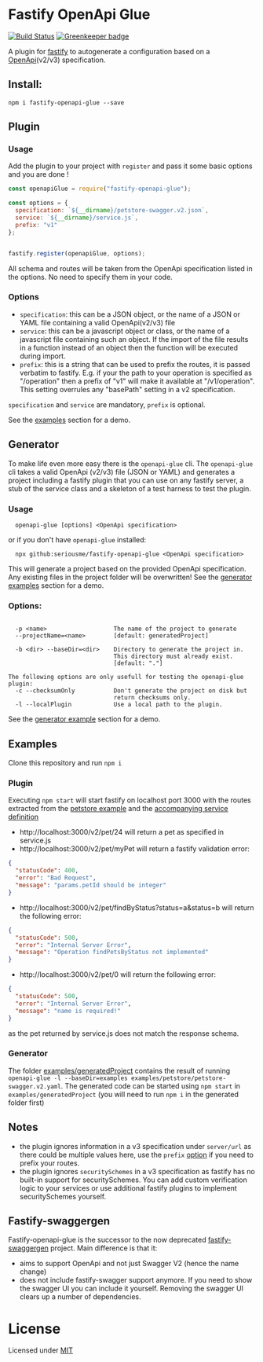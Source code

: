 # Fastify OpenApi Glue
[![Build Status](https://travis-ci.org/seriousme/fastify-openapi-glue.svg?branch=master)](https://travis-ci.org/seriousme/fastify-openapi-glue)
[![Greenkeeper badge](https://badges.greenkeeper.io/seriousme/fastify-openapi-glue.svg)](https://greenkeeper.io/)

A plugin for [fastify](https://www.fastify.io) to autogenerate a configuration based on a [OpenApi](https://www.openapis.org/)(v2/v3) specification.

<a name="install"></a>
## Install: 
```
npm i fastify-openapi-glue --save
```
<a name="plugin"></a>
## Plugin
<a name="pluginUsage"></a>
### Usage

Add the plugin to your project with `register` and pass it some basic options and you are done !
```javascript
const openapiGlue = require("fastify-openapi-glue");

const options = {
  specification: `${__dirname}/petstore-swagger.v2.json`,
  service: `${__dirname}/service.js`,
  prefix: "v1"
};


fastify.register(openapiGlue, options);
```

All schema and routes will be taken from the OpenApi specification listed in the options. No need to specify them in your code. 
<a name="pluginOptions"></a>
### Options
  - `specification`: this can be a JSON object, or the name of a JSON or YAML file containing a valid OpenApi(v2/v3) file 
  - `service`: this can be a javascript object or class, or the name of a javascript file containing such an object. If the import of the file results in a function instead of an object then the function will be executed during import.
  - `prefix`: this is a string that can be used to prefix the routes, it is passed verbatim to fastify. E.g. if your the path to your operation is specified as "/operation" then a prefix of "v1" will make it available at "/v1/operation". This setting overrules any "basePath" setting in a v2 specification. 

`specification` and `service` are mandatory, `prefix` is optional.

See the [examples](#examples) section for a demo.
<a name="generator"></a>
## Generator

To make life even more easy there is the `openapi-glue` cli. The `openapi-glue` cli takes a valid OpenApi (v2/v3) file (JSON or YAML) and generates a project including a fastify plugin that you can use on any fastify server, a stub of the service class and a skeleton of a test harness to test the plugin. 

<a name="generatorUsage"></a>
### Usage
```
  openapi-glue [options] <OpenApi specification>
```
or if you don't have `openapi-glue` installed:
```
  npx github:seriousme/fastify-openapi-glue <OpenApi specification>
```
This will generate a project based on the provided OpenApi specification.
Any existing files in the project folder will be overwritten!
See the [generator examples](#examples) section for a demo.
<a name="generatorOptions"></a>
### Options:
```

  -p <name>                   The name of the project to generate
  --projectName=<name>        [default: generatedProject]

  -b <dir> --baseDir=<dir>    Directory to generate the project in.
                              This directory must already exist.
                              [default: "."]

The following options are only usefull for testing the openapi-glue plugin:
  -c --checksumOnly           Don't generate the project on disk but
                              return checksums only.
  -l --localPlugin            Use a local path to the plugin.
```
See the [generator example](#generatorExamples) section for a demo.

<a name="examples"></a>
## Examples
Clone this repository and run `npm i` 

<a name="pluginExamples"></a>
### Plugin
Executing `npm start` will start fastify on localhost port 3000 with the
routes extracted from the [petstore example](examples/petstore/petstore-swagger.v2.json) and the [accompanying service definition](examples/petstore/service.js)

* http://localhost:3000/v2/pet/24 will return a pet as specified in service.js
* http://localhost:3000/v2/pet/myPet will return a fastify validation error:

```json
{
  "statusCode": 400,
  "error": "Bad Request",
  "message": "params.petId should be integer"
}
```

* http://localhost:3000/v2/pet/findByStatus?status=a&status=b will return
  the following error:

```json
{
  "statusCode": 500,
  "error": "Internal Server Error",
  "message": "Operation findPetsByStatus not implemented"
}
```

* http://localhost:3000/v2/pet/0 will return the following error:

```json
{
  "statusCode": 500,
  "error": "Internal Server Error",
  "message": "name is required!"
}
```

as the pet returned by service.js does not match the response schema.

<a name="generatorExamples"></a>
### Generator
The folder [examples/generatedProject](examples/generatedProject) contains the result of running `openapi-glue -l --baseDir=examples examples/petstore/petstore-swagger.v2.yaml`. The generated code can be started using `npm start` in `examples/generatedProject` (you will need to run `npm i` in the generated folder first)
<a name="Notes"></a>
## Notes
- the plugin ignores information in a v3 specification under `server/url` as there could be multiple values here, use the `prefix` [option](#pluginOptions) if you need to prefix your routes.
- the plugin ignores `securitySchemes` in a v3 specification as fastify has no built-in support for securitySchemes. You can add custom verification logic to your services or use additional fastify plugins to implement securitySchemes yourself.
<a name="Fastify-swaggergen"></a>
## Fastify-swaggergen
Fastify-openapi-glue is the successor to the now deprecated [fastify-swaggergen](https://github.com/seriousme/fastify-swaggergen) project.
Main difference is that it: 
- aims to support OpenApi and not just Swagger V2 (hence the name change)
- does not include fastify-swagger support anymore. If you need to show the swagger UI you can include it yourself. Removing the swagger UI clears up a number of dependencies.
<a name="license"></a>
# License
Licensed under [MIT](license.txt)
